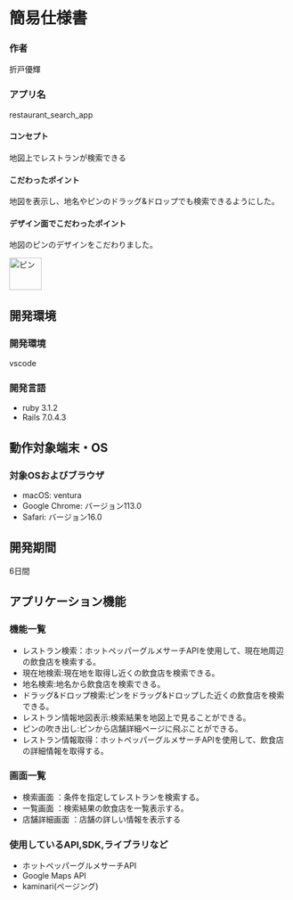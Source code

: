 # 簡易仕様書

### 作者
折戸優輝
### アプリ名
restaurant_search_app

#### コンセプト
地図上でレストランが検索できる

#### こだわったポイント
地図を表示し、地名やピンのドラッグ&ドロップでも検索できるようにした。

#### デザイン面でこだわったポイント
地図のピンのデザインをこだわりました。

<img width="58" alt="ピン" src="https://github.com/yuuki0310/restaurant_search_app/assets/79404325/a5277e83-2231-4e54-96a6-0b98febb291b">

## 開発環境
### 開発環境
vscode

### 開発言語
- ruby 3.1.2
- Rails 7.0.4.3

## 動作対象端末・OS
### 対象OSおよびブラウザ
- macOS: ventura
- Google Chrome: バージョン113.0
- Safari: バージョン16.0

## 開発期間
6日間

## アプリケーション機能

### 機能一覧
- レストラン検索：ホットペッパーグルメサーチAPIを使用して、現在地周辺の飲食店を検索する。
- 現在地検索:現在地を取得し近くの飲食店を検索できる。
- 地名検索:地名から飲食店を検索できる。
- ドラッグ&ドロップ検索:ピンをドラッグ&ドロップした近くの飲食店を検索できる。
- レストラン情報地図表示:検索結果を地図上で見ることができる。
- ピンの吹き出し:ピンから店舗詳細ページに飛ぶことができる。
- レストラン情報取得：ホットペッパーグルメサーチAPIを使用して、飲食店の詳細情報を取得する。

### 画面一覧
- 検索画面 ：条件を指定してレストランを検索する。
- 一覧画面 ：検索結果の飲食店を一覧表示する。
- 店舗詳細画面 ：店舗の詳しい情報を表示する

### 使用しているAPI,SDK,ライブラリなど
- ホットペッパーグルメサーチAPI
- Google Maps API
- kaminari(ページング)
